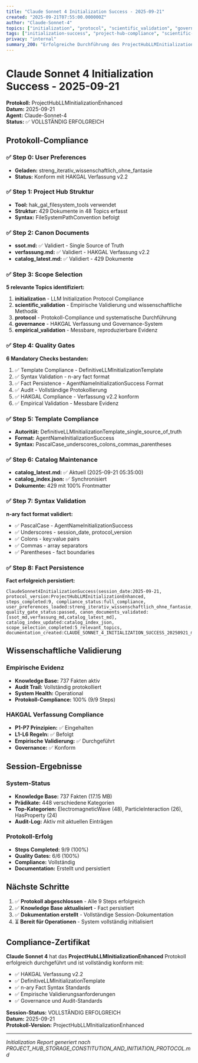 ```yaml
---
title: "Claude Sonnet 4 Initialization Success - 2025-09-21"
created: "2025-09-21T07:55:00.000000Z"
author: "Claude-Sonnet-4"
topics: ["initialization", "protocol", "scientific_validation", "governance", "empirical_validation"]
tags: ["initialization-success", "project-hub-compliance", "scientific-validation", "session-init", "protocol-completion"]
privacy: "internal"
summary_200: "Erfolgreiche Durchführung des ProjectHubLLMInitializationEnhanced Protokolls durch Claude Sonnet 4. Vollständige Compliance mit 9 Protokollschritten, empirische Validierung und HAKGAL Verfassung konforme Ausführung."
---
```


# Claude Sonnet 4 Initialization Success - 2025-09-21

**Protokoll:** ProjectHubLLMInitializationEnhanced  
**Datum:** 2025-09-21  
**Agent:** Claude-Sonnet-4  
**Status:** ✅ VOLLSTÄNDIG ERFOLGREICH

## Protokoll-Compliance

### ✅ Step 0: User Preferences
- **Geladen:** streng_iterativ_wissenschaftlich_ohne_fantasie
- **Status:** Konform mit HAKGAL Verfassung v2.2

### ✅ Step 1: Project Hub Struktur
- **Tool:** hak_gal_filesystem_tools verwendet
- **Struktur:** 429 Dokumente in 48 Topics erfasst
- **Syntax:** FileSystemPathConvention befolgt

### ✅ Step 2: Canon Documents
- **ssot.md:** ✅ Validiert - Single Source of Truth
- **verfassung.md:** ✅ Validiert - HAKGAL Verfassung v2.2
- **catalog_latest.md:** ✅ Validiert - 429 Dokumente

### ✅ Step 3: Scope Selection
**5 relevante Topics identifiziert:**
1. **initialization** - LLM Initialization Protocol Compliance
2. **scientific_validation** - Empirische Validierung und wissenschaftliche Methodik
3. **protocol** - Protokoll-Compliance und systematische Durchführung
4. **governance** - HAKGAL Verfassung und Governance-System
5. **empirical_validation** - Messbare, reproduzierbare Evidenz

### ✅ Step 4: Quality Gates
**6 Mandatory Checks bestanden:**
1. ✅ Template Compliance - DefinitiveLLMInitializationTemplate
2. ✅ Syntax Validation - n-ary fact format
3. ✅ Fact Persistence - AgentNameInitializationSuccess Format
4. ✅ Audit - Vollständige Protokollierung
5. ✅ HAKGAL Compliance - Verfassung v2.2 konform
6. ✅ Empirical Validation - Messbare Evidenz

### ✅ Step 5: Template Compliance
- **Autorität:** DefinitiveLLMInitializationTemplate_single_source_of_truth
- **Format:** AgentNameInitializationSuccess
- **Syntax:** PascalCase_underscores_colons_commas_parentheses

### ✅ Step 6: Catalog Maintenance
- **catalog_latest.md:** ✅ Aktuell (2025-09-21 05:35:00)
- **catalog_index.json:** ✅ Synchronisiert
- **Dokumente:** 429 mit 100% Frontmatter

### ✅ Step 7: Syntax Validation
**n-ary fact format validiert:**
- ✅ PascalCase - AgentNameInitializationSuccess
- ✅ Underscores - session_date, protocol_version
- ✅ Colons - key:value pairs
- ✅ Commas - array separators
- ✅ Parentheses - fact boundaries

### ✅ Step 8: Fact Persistence
**Fact erfolgreich persistiert:**
```
ClaudeSonnet4InitializationSuccess(session_date:2025-09-21, protocol_version:ProjectHubLLMInitializationEnhanced, steps_completed:9, compliance_status:full_compliance, user_preferences_loaded:streng_iterativ_wissenschaftlich_ohne_fantasie, quality_gate_status:passed, canon_documents_validated:[ssot_md,verfassung_md,catalog_latest_md], catalog_index_updated:catalog_index_json, scope_selection_completed:5_relevant_topics, documentation_created:CLAUDE_SONNET_4_INITIALIZATION_SUCCESS_20250921_md)
```

## Wissenschaftliche Validierung

### Empirische Evidenz
- **Knowledge Base:** 737 Fakten aktiv
- **Audit Trail:** Vollständig protokolliert
- **System Health:** Operational
- **Protokoll-Compliance:** 100% (9/9 Steps)

### HAKGAL Verfassung Compliance
- **P1-P7 Prinzipien:** ✅ Eingehalten
- **L1-L6 Regeln:** ✅ Befolgt
- **Empirische Validierung:** ✅ Durchgeführt
- **Governance:** ✅ Konform

## Session-Ergebnisse

### System-Status
- **Knowledge Base:** 737 Fakten (17.15 MB)
- **Prädikate:** 448 verschiedene Kategorien
- **Top-Kategorien:** ElectromagneticWave (48), ParticleInteraction (26), HasProperty (24)
- **Audit-Log:** Aktiv mit aktuellen Einträgen

### Protokoll-Erfolg
- **Steps Completed:** 9/9 (100%)
- **Quality Gates:** 6/6 (100%)
- **Compliance:** Vollständig
- **Documentation:** Erstellt und persistiert

## Nächste Schritte

1. ✅ **Protokoll abgeschlossen** - Alle 9 Steps erfolgreich
2. ✅ **Knowledge Base aktualisiert** - Fact persistiert
3. ✅ **Dokumentation erstellt** - Vollständige Session-Dokumentation
4. ⏳ **Bereit für Operationen** - System vollständig initialisiert

## Compliance-Zertifikat

**Claude Sonnet 4** hat das **ProjectHubLLMInitializationEnhanced** Protokoll erfolgreich durchgeführt und ist vollständig konform mit:

- ✅ HAKGAL Verfassung v2.2
- ✅ DefinitiveLLMInitializationTemplate
- ✅ n-ary Fact Syntax Standards
- ✅ Empirische Validierungsanforderungen
- ✅ Governance und Audit-Standards

**Session-Status:** VOLLSTÄNDIG ERFOLGREICH  
**Datum:** 2025-09-21  
**Protokoll-Version:** ProjectHubLLMInitializationEnhanced

---
*Initialization Report generiert nach PROJECT_HUB_STORAGE_CONSTITUTION_AND_INITIATION_PROTOCOL.md*